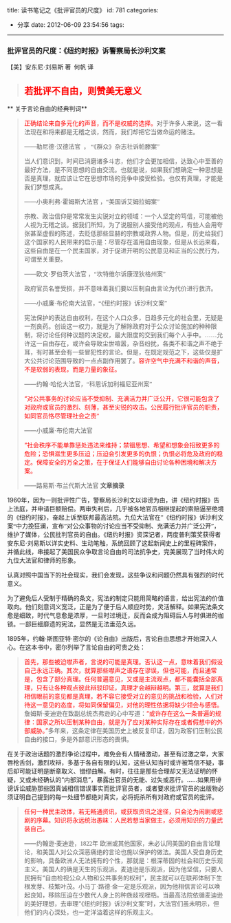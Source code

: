 title: 读书笔记之《批评官员的尺度》
id: 781
categories:
  - 分享
date: 2012-06-09 23:54:56
tags:
---

### 批评官员的尺度：《纽约时报》诉警察局长沙利文案

【美】安东尼<span style="font-family: 'Times New Roman';">·</span><span style="font-family: 宋体;">刘易斯 著  何帆 译</span>
> ## **<span style="color: #ff0000;">若批评不自由，则赞美无意义</span>**
** 关于言论自由的经典判词**
> <span style="color: #ff0000;">正确结论来自多元化的声音，而不是权威的选择。</span>对于许多人来说，这一看法现在和将来都是无稽之谈，然而，我们却把它当做命运的赌注。
> 
> ——<span style="font-family: 宋体;">勒尼德</span><span style="font-family: 'Times New Roman';">·</span><span style="font-family: 宋体;">汉德法官  ， </span><span style="font-family: 'Times New Roman';">“</span><span style="font-family: 宋体;">《群众》杂志社诉帕滕案</span><span style="font-family: 'Times New Roman';">”</span>
> 
> 当人们意识到，时间已消磨诸多斗志，他们才会更加相信，达致心中至善的最好方法，是不同思想的自由交流。也就是说，如果我们想确定一种思想是否是真理，就应该让它在思想市场的竞争中接受检验。也仅有真理，才能是我们梦想成真。
> 
> ——<span style="font-family: 宋体;">小奥利弗</span><span style="font-family: 'Times New Roman';">·</span><span style="font-family: 宋体;">霍姆斯大法官 ，</span><span style="font-family: 'Times New Roman';">“</span><span style="font-family: 宋体;">美国诉艾姆拉姆案</span><span style="font-family: 'Times New Roman';">”</span>
> 
> 宗教、政治信仰是常常发生尖锐对立的领域：一个人坚定的笃信，可能被他人视为无稽之谈。据我们所知，为了说服别人接受他的观点，有些人会用夸张甚至虚假的陈述，去贬低那些显赫的宗教或政界人物。但是，历史给我们这个国家的人民带来的启示是：尽管存在滥用自由现象，但是从长远来看，这些自由是在一个民主国家，对于促进开明的公民意见和正当的公民行为，可谓至关重要。
> 
> ——<span style="font-family: 宋体;">欧文</span><span style="font-family: 'Times New Roman';">·</span><span style="font-family: 宋体;">罗伯茨大法官 ，</span><span style="font-family: 'Times New Roman';">“</span><span style="font-family: 宋体;">坎特维尔诉康涅狄格州案</span><span style="font-family: 'Times New Roman';">”</span>
> 
> 政府官员名誉受损，并不意味着我们要以压制自由言论为代价进行救济。
> 
> ——<span style="font-family: 宋体;">小威廉</span><span style="font-family: 'Times New Roman';">·</span><span style="font-family: 宋体;">布伦南大法官，</span><span style="font-family: 'Times New Roman';">“</span><span style="font-family: 宋体;">《纽约时报》诉沙利文案</span><span style="font-family: 'Times New Roman';">”</span>
> 
> 宪法保护的表达自由权利，在这个人口众多，日趋多元化的社会里，无疑是一剂良药。创设这一权力，就是为了解除政府对于公众讨论施加的种种限制，将讨论任何种议题的决定权，最大限度的交到我们每个人手中。<span style="font-family: 'Times New Roman';">……</span><span style="font-family: 宋体;">允许这一自由存在，或许会导致尘世喧嚣，杂音纷扰，各类不和谐之声不绝于耳，有时甚至会有一些冒犯性的言论。但是，在既定规范之下，这些仅是扩大公共讨论范围导致的一点点副作用罢了。</span><span style="color: #ff0000;">容许空气中充满不和谐的声音，不是软弱的表现，而是力量的象征。</span>
> 
> ——<span style="font-family: 宋体;">约翰</span><span style="font-family: 'Times New Roman';">·</span><span style="font-family: 宋体;">哈伦大法官，</span><span style="font-family: 'Times New Roman';">“</span><span style="font-family: 宋体;">科恩诉加利福尼亚州案</span><span style="font-family: 'Times New Roman';">”</span>
> 
> <span style="color: #ff0000;">“<span style="font-family: 宋体;">对公共事务的讨论应当不受抑制、充满活力并广泛公开，它很可能包含了对政府或官员的激烈、刻薄，甚至尖锐的攻击。公民履行批评官员的职责，如同官员恪尽管理社会之责</span><span style="font-family: 'Times New Roman';">”</span></span>
> 
> ——<span style="font-family: 宋体;">小威廉</span><span style="font-family: 'Times New Roman';">·</span><span style="font-family: 宋体;">布伦南大法官</span>
> 
> <span style="color: #ff0000;">“<span style="font-family: 宋体;">社会秩序不能单靠惩处违法来维持；禁锢思想、希望和想象会招致更多的危险；恐惧滋生更多压迫；压迫会引发更多的仇恨；仇恨必将危及政府的稳定。保障安全的万全之策，在于保证人们能够自由讨论各种困境和解决方案。</span></span>
> 
> ——<span style="font-family: 宋体;">路易斯</span><span style="font-family: 'Times New Roman';">·</span><span style="font-family: 宋体;">布兰代斯大法官</span>
**文章摘录**

1960<span style="font-family: 宋体;">年，因为一则批评性广告，警察局长沙利文以诽谤为由，讲《纽约时报》告上法庭，并申请巨额赔偿。两审失利后，几乎被各地官员相继提起的索赔逼至绝境的《纽约时报》，奋起上诉至联邦最高法院。九位大法官在</span><span style="font-family: 'Times New Roman';">”</span><span style="font-family: 宋体;">《纽约时报》诉沙利文案</span><span style="font-family: 'Times New Roman';">“</span><span style="font-family: 宋体;">中力挽狂澜，宣布</span><span style="font-family: 'Times New Roman';">”</span><span style="font-family: 宋体;">对公众事物的讨论应当不受抑制、充满活力并广泛公开</span><span style="font-family: 'Times New Roman';">”</span><span style="font-family: 宋体;">，维护了媒体，公民批判官员的自由。《纽约时报》资深记者，两度普利策奖获得者安东尼</span><span style="font-family: 'Times New Roman';">·</span><span style="font-family: 宋体;">刘易斯以详实史料、生动笔触，系统回顾了这起新闻史上的里程碑案件，并循此线，串接起了美国民众争取言论自由的司法抗争史，完美展现了当时伟大的九位大法官和律师的形象。</span>

认真对照中国当下的社会现实，我们会发现，这些争议和问题仍然具有强烈的时代意义。

为了避免后人受制于精确的条文，宪法的制定只能用简略的语言，给出宪法的价值取向。他们刻意词义宽泛，正是为了便于后人顺应时势，灵活解释。如果宪法条文愈是细致，时代气息愈是浓厚，一旦时过境迁，反而会成为阻碍后人与时俱进的枷锁。一部巨细靡遗的宪法，显然是无法垂范久远。

1895<span style="font-family: 宋体;">年，约翰·斯图亚特·密尔的《论自由》出版后，言论自由思想才开始深入人心。在这本书中，密尔列举了言论自由的可贵之处：</span>
> <span style="color: #ff0000;">首先，那些被迫噤声者，言说的可能是真理。否认这一点，意味着我们假设自己永远正确。其次，就算那些噤声之语存在谬误，但也可能，而且通常是，包含了部分真理。任何普遍意见，又或是主流观点，都不能囊括全部真理，只有让各种观点彼此辩驳印证，真理才会越辩越明。第三，就算是我们相信眼前的意见都是真理，若不容它接受对立的意见的挑战和检验，人们对待这一意见的态度，将如同保留偏见，对他的理性依据将缺少领会与感悟。</span>
詹姆斯·麦迪逊在致副总统杰弗逊的心中写道：<span style="color: #ff0000;">“或许存在这么一条普遍的规律：国家之所以压制某种自由，就是为了应对某种实际存在或者假想中的外部威胁。”</span>多年来，这条定律在美国历史上被反复印证，因为政客们压制公民自由的接口，多是外部意识形态的畏惧。

在关于政治话题的激烈争论过程中，难免会有人情绪激动，甚至有过激之举，大家唇枪舌剑，激烈攻辩，多基于各自有限的认知，这些认知当时或许被笃信不疑，事后却可能证明是断章取义、错缪曲解。有时，往往是那些合理却又无法证明的怀疑，又或未经确认的“内部消息”，暴露出官员的无能、过失或恶行。……如果用诽谤诉讼威胁那些因真诚相信错误事实而批评官员者，或者要求批评官员的出版物必须证明自己提到的每一处细节都绝对真实，必将扼杀所有对政府或官员的批评。
> <span style="color: #ff0000;">任何一种民主政体，若无畅通资讯，或获取资讯之途径，只会沦为闹剧或悲剧的序幕。知识将永远统治愚昧：人民若想当家做主，必须用知识的力量武装自己。</span>
> 
> ——约翰逊·麦迪逊，<span style="font-family: 'Times New Roman';">1822</span><span style="font-family: 宋体;">年</span>
欧洲或其他国家，未必认同美国的自由言论理论，和美国人对公众深恶痛绝的言论也施以保护的做法。美国人受自身历史的影响，具备欧洲人无法拥有的个性，那就是：根深蒂固的社会和历史乐观主义。美国人的确是天生的乐观派。麦迪逊是乐观派，因为他坚信，只要人民拥有“自由检视公众人物和公共事务的权利”，民主就可以在联邦体制下生根发芽、枝繁叶茂。小马丁·路德·金一定是乐观派，因为他相信言论可以唤起良知，移除压迫在少数代人身上的种族歧视桎梏。当最高法院依循麦迪逊的美好理想，去审理“《纽约时报》诉沙利文案”时，大法官们虽未明示，但他们的内心深处，也一定洋溢着这样的乐观主义。
